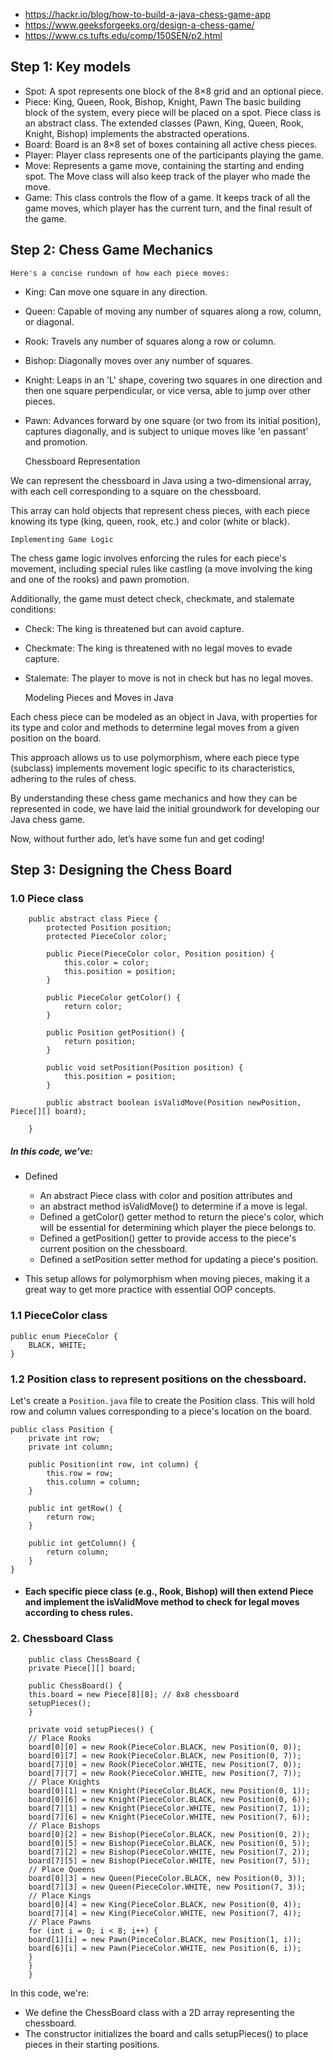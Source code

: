 - https://hackr.io/blog/how-to-build-a-java-chess-game-app
- https://www.geeksforgeeks.org/design-a-chess-game/
- https://www.cs.tufts.edu/comp/150SEN/p2.html


## Step 1: Key models
- Spot:
    A spot represents one block of the 8×8 grid and an optional piece.
- Piece: King, Queen, Rook, Bishop, Knight, Pawn
    The basic building block of the system, every piece will be placed on a spot. Piece class is an abstract class. The extended classes (Pawn, King, Queen, Rook, Knight, Bishop) implements the abstracted operations.
- Board: 
    Board is an 8×8 set of boxes containing all active chess pieces.
- Player: 
    Player class represents one of the participants playing the game.
- Move: 
    Represents a game move, containing the starting and ending spot. The Move class will also keep track of the player who made the move.
- Game: 
    This class controls the flow of a game. It keeps track of all the game moves, which player has the current turn, and the final result of the game.

## Step 2: Chess Game Mechanics

    Here's a concise rundown of how each piece moves:

- King: Can move one square in any direction.
- Queen: Capable of moving any number of squares along a row, column, or diagonal.
- Rook: Travels any number of squares along a row or column.
- Bishop: Diagonally moves over any number of squares.
- Knight: Leaps in an 'L' shape, covering two squares in one direction and then one square perpendicular, or vice versa, able to jump over other pieces.
- Pawn: Advances forward by one square (or two from its initial position), captures diagonally, and is subject to unique moves like 'en passant' and promotion.


    Chessboard Representation

We can represent the chessboard in Java using a two-dimensional array, with each cell corresponding to a square on the chessboard.

This array can hold objects that represent chess pieces, with each piece knowing its type (king, queen, rook, etc.) and color (white or black).

    Implementing Game Logic

The chess game logic involves enforcing the rules for each piece's movement, including special rules like castling (a move involving the king and one of the rooks) and pawn promotion.

Additionally, the game must detect check, checkmate, and stalemate conditions:

- Check: The king is threatened but can avoid capture.
- Checkmate: The king is threatened with no legal moves to evade capture.
- Stalemate: The player to move is not in check but has no legal moves.


    Modeling Pieces and Moves in Java


Each chess piece can be modeled as an object in Java, with properties for its type and color and methods to determine legal moves from a given position on the board.

This approach allows us to use polymorphism, where each piece type (subclass) implements movement logic specific to its characteristics, adhering to the rules of chess.

By understanding these chess game mechanics and how they can be represented in code, we have laid the initial groundwork for developing our Java chess game.

Now, without further ado, let’s have some fun and get coding!

## Step 3: Designing the Chess Board

### 1.0 Piece class
        public abstract class Piece {
            protected Position position;
            protected PieceColor color;
        
            public Piece(PieceColor color, Position position) {
                this.color = color;
                this.position = position;
            }
        
            public PieceColor getColor() {
                return color;
            }
            
            public Position getPosition() {
                return position;
            }
            
            public void setPosition(Position position) {
                this.position = position;
            }
        
            public abstract boolean isValidMove(Position newPosition, Piece[][] board);
        
        }

##### In this code, we’ve:

- Defined 
  - An abstract Piece class with color and position attributes and 
  - an abstract method isValidMove() to determine if a move is legal.
  - Defined a getColor() getter method to return the piece's color, which will be essential for determining which player the piece belongs to.
  - Defined a getPosition() getter to provide access to the piece's current position on the chessboard.
  - Defined a setPosition setter method for updating a piece's position.

- This setup allows for polymorphism when moving pieces, making it a great way to get more practice with essential OOP concepts.

### 1.1 PieceColor class
    public enum PieceColor {
        BLACK, WHITE;
    }

### 1.2 Position class to represent positions on the chessboard.

Let's create a `Position.java` file to create the Position class. This will hold row and column values corresponding to a piece's location on the board.

    public class Position {
        private int row;
        private int column;
        
        public Position(int row, int column) {
            this.row = row;
            this.column = column;
        }
        
        public int getRow() {
            return row;
        }
        
        public int getColumn() {
            return column;
        }
    }
- #### Each specific piece class (e.g., Rook, Bishop) will then extend Piece and implement the isValidMove method to check for legal moves according to chess rules.

### 2. Chessboard Class 

        public class ChessBoard {
        private Piece[][] board;
        
        public ChessBoard() {
        this.board = new Piece[8][8]; // 8x8 chessboard
        setupPieces();
        }
        
        private void setupPieces() {
        // Place Rooks
        board[0][0] = new Rook(PieceColor.BLACK, new Position(0, 0));
        board[0][7] = new Rook(PieceColor.BLACK, new Position(0, 7));
        board[7][0] = new Rook(PieceColor.WHITE, new Position(7, 0));
        board[7][7] = new Rook(PieceColor.WHITE, new Position(7, 7));
        // Place Knights
        board[0][1] = new Knight(PieceColor.BLACK, new Position(0, 1));
        board[0][6] = new Knight(PieceColor.BLACK, new Position(0, 6));
        board[7][1] = new Knight(PieceColor.WHITE, new Position(7, 1));
        board[7][6] = new Knight(PieceColor.WHITE, new Position(7, 6));
        // Place Bishops
        board[0][2] = new Bishop(PieceColor.BLACK, new Position(0, 2));
        board[0][5] = new Bishop(PieceColor.BLACK, new Position(0, 5));
        board[7][2] = new Bishop(PieceColor.WHITE, new Position(7, 2));
        board[7][5] = new Bishop(PieceColor.WHITE, new Position(7, 5));
        // Place Queens
        board[0][3] = new Queen(PieceColor.BLACK, new Position(0, 3));
        board[7][3] = new Queen(PieceColor.WHITE, new Position(7, 3));
        // Place Kings
        board[0][4] = new King(PieceColor.BLACK, new Position(0, 4));
        board[7][4] = new King(PieceColor.WHITE, new Position(7, 4));
        // Place Pawns
        for (int i = 0; i < 8; i++) {
        board[1][i] = new Pawn(PieceColor.BLACK, new Position(1, i));
        board[6][i] = new Pawn(PieceColor.WHITE, new Position(6, i));
        }
        }
        }

In this code, we're:

- We define the ChessBoard class with a 2D array representing the chessboard.
- The constructor initializes the board and calls setupPieces() to place pieces in their starting positions.

